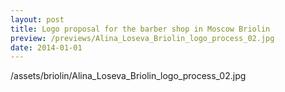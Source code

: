 ```yaml
---
layout: post
title: Logo proposal for the barber shop in Moscow Briolin
preview: /previews/Alina_Loseva_Briolin_logo_process_02.jpg
date: 2014-01-01
---
```

/assets/briolin/Alina_Loseva_Briolin_logo_process_02.jpg
